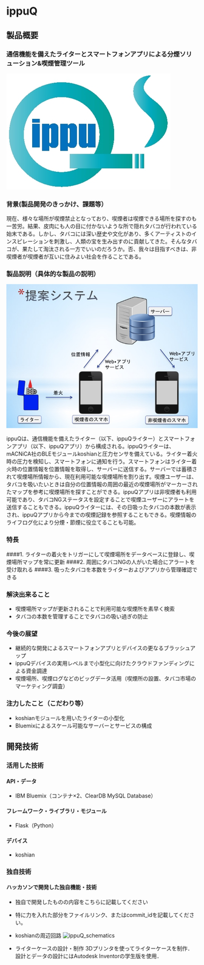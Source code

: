 # ippuQ

## 製品概要

### 通信機能を備えたライターとスマートフォンアプリによる分煙ソリューション&喫煙管理ツール

![ippuQ_img](./materials/ippuQ_img.jpg)

### 背景(製品開発のきっかけ、課題等）

現在、様々な場所が喫煙禁止となっており、喫煙者は喫煙できる場所を探すのも一苦労。結果、皮肉にも人の目に付かないような所で隠れタバコが行われている始末である。しかし、タバコには深い歴史や文化があり、多くアーティストのインスピレーションを刺激し、人類の宝を生み出すのに貢献してきた。そんなタバコが、果たして淘汰される一方でいいのだろうか。否、我々は目指すべきは、非喫煙者が喫煙者が互いに住みよい社会を作ることである。

### 製品説明（具体的な製品の説明）

![ippuQ_system](./materials/ippuQ_system.jpg)

ippuQは、通信機能を備えたライター（以下、ippuQライター）とスマートフォンアプリ（以下、ippuQアプリ）から構成される。ippuQライターは、mACNiCA社のBLEモジュールkoshianと圧力センサを備えている。ライター着火時の圧力を検知し、スマートフォンに通知を行う。スマートフォンはライター着火時の位置情報を位置情報を取得し、サーバーに送信する。サーバーでは蓄積されて喫煙場所情報から、現在利用可能な喫煙場所を割り出す。喫煙ユーザーは、タバコを吸いたいときは自分の位置情報の周囲の最近の喫煙場所がマーカーされたマップを参考に喫煙場所を探すことができる。ippuQアプリは非喫煙者も利用可能であり、タバコNGステータスを設定することで喫煙ユーザーにアラートを送信することもできる。ippuQライターには、その日吸ったタバコの本数が表示され、ippuQアプリから今までの喫煙記録を参照することもできる。喫煙情報のライフログ化により分煙・節煙に役立てることも可能。

### 特長

####1. ライターの着火をトリガーにして喫煙場所をデータベースに登録し、喫煙場所マップを常に更新
####2. 周囲にタバコNGの人がいた場合にアラートを受け取れる
####3. 吸ったタバコを本数をライターおよびアプリから管理確認できる

### 解決出来ること

* 喫煙場所マップが更新されることで利用可能な喫煙所を素早く検索
* タバコの本数を管理することでタバコの吸い過ぎの防止

### 今後の展望

* 継続的な開発によるスマートフォンアプリとデバイスの更なるブラッシュアップ
* ippuQデバイスの実用レベルまで小型化に向けたクラウドファンディングによる資金調達
* 喫煙場所、喫煙ログなどのビッグデータ活用（喫煙所の設置、タバコ市場のマーケティング調査）
 
### 注力したこと（こだわり等）

* koshianモジュールを用いたライターの小型化
* Bluemixによるスケール可能なサーバーとサービスの構成

## 開発技術
### 活用した技術
#### API・データ
* IBM Bluemix（コンテナ×2、ClearDB MySQL Database）

#### フレームワーク・ライブラリ・モジュール
* Flask（Python）

#### デバイス
* koshian

### 独自技術
#### ハッカソンで開発した独自機能・技術
* 独自で開発したものの内容をこちらに記載してください
* 特に力を入れた部分をファイルリンク、またはcommit_idを記載してください。

* koshianの周辺回路
![ippuQ_schematics](./materials/sch.jpg)

* ライターケースの設計・制作
3Dプリンタを使ってライターケースを制作．
設計とデータの設計にはAutodesk Inventorの学生版を使用．
